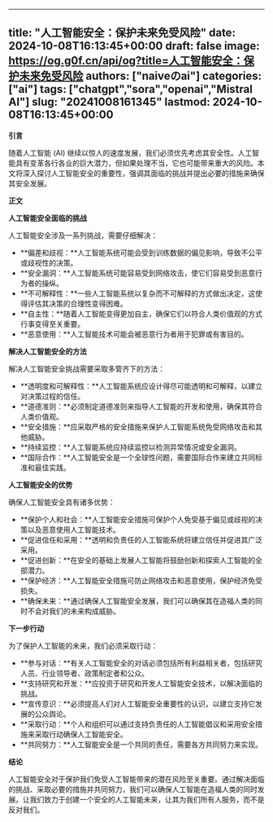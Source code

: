 
---
title: "人工智能安全：保护未来免受风险"
date: 2024-10-08T16:13:45+00:00
draft: false
image: https://og.g0f.cn/api/og?title=人工智能安全：保护未来免受风险
authors: ["naiveのai"]
categories: ["ai"]
tags: ["chatgpt","sora","openai","Mistral AI"]
slug: "20241008161345"
lastmod: 2024-10-08T16:13:45+00:00
---
**引言**

随着人工智能 (AI) 继续以惊人的速度发展，我们必须优先考虑其安全性。人工智能具有变革各行各业的巨大潜力，但如果处理不当，它也可能带来重大的风险。本文将深入探讨人工智能安全的重要性，强调其面临的挑战并提出必要的措施来确保其安全发展。

**正文**

**人工智能安全面临的挑战**

人工智能安全涉及一系列挑战，需要仔细解决：

- **偏差和歧视：**人工智能系统可能会受到训练数据的偏见影响，导致不公平或歧视性的决策。
- **安全漏洞：**人工智能系统可能容易受到网络攻击，使它们容易受到恶意行为者的操纵。
- **不可解释性：**一些人工智能系统以复杂而不可解释的方式做出决定，这使得评估其决策的合理性变得困难。
- **自主性：**随着人工智能变得更加自主，确保它们以符合人类价值观的方式行事变得至关重要。
- **恶意使用：**人工智能技术可能会被恶意行为者用于犯罪或有害目的。

**解决人工智能安全的方法**

解决人工智能安全挑战需要采取多管齐下的方法：

- **透明度和可解释性：**人工智能系统应设计得尽可能透明和可解释，以建立对决策过程的信任。
- **道德准则：**必须制定道德准则来指导人工智能的开发和使用，确保其符合人类价值观。
- **安全措施：**应采取严格的安全措施来保护人工智能系统免受网络攻击和其他威胁。
- **持续监控：**人工智能系统应持续监控以检测异常情况或安全漏洞。
- **国际合作：**人工智能安全是一个全球性问题，需要国际合作来建立共同标准和最佳实践。

**人工智能安全的优势**

确保人工智能安全具有诸多优势：

- **保护个人和社会：**人工智能安全措施可保护个人免受基于偏见或歧视的决策以及恶意使用人工智能技术。
- **促进信任和采用：**透明和负责任的人工智能系统将建立信任并促进其广泛采用。
- **促进创新：**在安全的基础上发展人工智能将鼓励创新和探索人工智能的全部潜力。
- **保护经济：**人工智能安全措施可防止网络攻击和恶意使用，保护经济免受损失。
- **确保未来：**通过确保人工智能安全发展，我们可以确保其在造福人类的同时不会对我们的未来构成威胁。

**下一步行动**

为了保护人工智能的未来，我们必须采取行动：

- **参与对话：**有关人工智能安全的对话必须包括所有利益相关者，包括研究人员、行业领导者、政策制定者和公众。
- **支持研究和开发：**应投资于研究和开发人工智能安全技术，以解决面临的挑战。
- **宣传意识：**必须提高人们对人工智能安全重要性的认识，以建立支持它发展的公众舆论。
- **采取行动：**个人和组织可以通过支持负责任的人工智能倡议和采用安全措施来采取行动确保人工智能安全。
- **共同努力：**人工智能安全是一个共同的责任，需要各方共同努力来实现。

**结论**

人工智能安全对于保护我们免受人工智能带来的潜在风险至关重要。通过解决面临的挑战、采取必要的措施并共同努力，我们可以确保人工智能在造福人类的同时发展。让我们致力于创建一个安全的人工智能未来，让其为我们所有人服务，而不是反对我们。